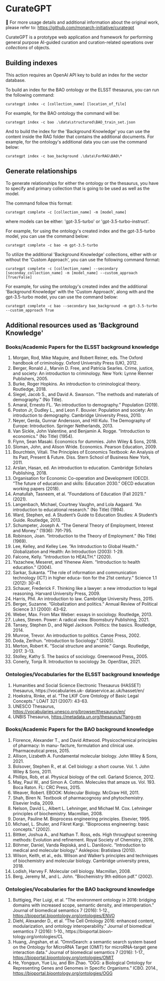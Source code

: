# CurateGPT

:iphone: For more usage details and additional information about the original work, please refer to: https://github.com/monarch-initiative/curategpt

CurateGPT is a prototype web application and framework for performing general purpose AI-guided curation
and curation-related operations over *collections* of objects.

## Building indexes

This action requires an OpenAI API key to build an index for the vector database.

To build an index for the BAO ontology or the ELSST thesaurus, you can run the following command:


```
curategpt index -c [collection_name] [location_of_file]
```

For example, for the BAO ontology the command will be:

```
curategpt index -c bao .\data\structured\BAO_train_set.json
```

And to build the index for the 'Background Knowledge' you can use the content inside the RAG folder that contains the additional documents.
For example, for the ontology's additional data you can use the command below:

```
curategpt index -c bao_background .\data\ForRAG\BAO\* 
```

## Generate relationships

To generate relationships for either the ontology or the thesaurus, you have to specify and primary collection that is going to be used as well as the model.

The command follow this format:

```
curategpt complete -c [collection_name] -m [model_name]
```

where models can be either: 'gpt-3.5-turbo' or 'gpt-3.5-turbo-instruct'. 


For example, for using the ontology's created index and the gpt-3.5-turbo model, you can use the command below:

```
curategpt complete -c bao -m gpt-3.5-turbo
```

To utilize the additional 'Background Knowledge' collections, either with or without the 'Custom Approach', you can use the following command format:

```
curategpt complete -c [collection_name] --secondary [seconday_collection_name] -m [model_name] --custom_approach [True/False]
```

For example, for using the ontology's created index and the additional 'Background Knowledge' with the 'Custom Approach', along with and the gpt-3.5-turbo model, you can use the command below:

```
curategpt complete -c bao --secondary bao_background -m gpt-3.5-turbo --custom_approach True
```


## Additional resources used as 'Background Knowledge'

### Books/Academic Papers for the ELSST background knowledge

1. Morgan, Rod, Mike Maguire, and Robert Reiner, eds. The Oxford handbook of criminology.
Oxford University Press (UK), 2012.
2. Berger, Ronald J., Marvin D. Free, and Patricia Searles. Crime, justice, and society: An introduction
to criminology. New York: Lynne Rienner Publishers, 2005.
3. Burke, Roger Hopkins. An introduction to criminological theory. Routledge, 2018.
4. Siegel, Jacob S., and David A. Swanson. ”The methods and materials of demography.” (No Title).
5. Amaral, Ernesto FL. ”An introduction to demography.” Population (2019).
6. Poston Jr, Dudley L., and Leon F. Bouvier. Population and society: An introduction to demography.
Cambridge University Press, 2010.
7. Neyer, Gerda, Gunnar Andersson, and Hill Kulu. The Demography of Europe: Introduction.
Springer Netherlands, 2013.
8. Van Sickle, John Valentine, and Benjamin A. Rogge. ”Introduction to economics.” (No Title) (1954).
9. Flynn, Sean Masaki. Economics for dummies. John Wiley & Sons, 2018.
10. Sloman, John, and Alison Wride. Economics. Pearson Education, 2009.
11. Bourchtein, Vitali. The Principles of Economics Textbook: An Analysis of Its Past, Present &
Future. Diss. Stern School of Business New York, 2011.
12. Arslan, Hasan, ed. An introduction to education. Cambridge Scholars Publishing, 2018.
13. Organisation for Economic Co-operation and Development (OECD). ”The future of education
and skills: Education 2030.” OECD education working papers (2018).
14. Amatullah, Tasneem, et al. ”Foundations of Education (Fall 2021).” (2021).
15. Langenbach, Michael, Courtney Vaughn, and Lola Aagaard. ”An introduction to educational
research.” (No Title) (1994).
16. Ward, Stephen, ed. A Student’s Guide to Education Studies: A Student’s Guide. Routledge, 2013.
17. Schumpeter, Joseph A. ”The General Theory of Employment, Interest and Money.” (1936): 791-795.
18. Robinson, Joan. ”Introduction to the Theory of Employment.” (No Title) (1969).
19. Lee, Kelley, and Kelley Lee. ”An Introduction to Global Health.” Globalization and Health: An
Introduction (2003): 1-29.
20. Falcone, Kelly. ”Introduction to HEALTH.” (2020).
21. Yazachew, Meseret, and Yihenew Alem. ”Introduction to health education.” (2004).
22. Sarkar, Sukanta. ”The role of information and communication technology (ICT) in higher educa-
tion for the 21st century.” Science 1.1 (2012): 30-41.
23. Schauer, Frederick F. Thinking like a lawyer: a new introduction to legal reasoning. Harvard
University Press, 2009.
24. Harris, Phil. An introduction to law. Cambridge University Press, 2015.
25. Berger, Suzanne. ”Globalization and politics.” Annual Review of Political Science 3.1 (2000): 43-62.
26. Weber, Max. From Max Weber: essays in sociology. Routledge, 2013.
27. Lukes, Steven. Power: A radical view. Bloomsbury Publishing, 2021.
28. Tansey, Stephen D., and Nigel Jackson. Politics: the basics. Routledge, 2014.
29. Munroe, Trevor. An introduction to politics. Canoe Press, 2002.
30. Doda, Zerihun. ”ntroduction to Sociology.” (2005).
31. Merton, Robert K. ”Social structure and anomie.” Gangs. Routledge, 2017. 3-13.
32. Stolley, Kathy S. The basics of sociology. Greenwood Press„ 2005.
33. Conerly, Tonja R. Introduction to sociology 3e. OpenStax, 2021.

### Ontologies/Vocabularies for the ELSST background knowledge

1. Humanities and Social Science Electronic Thesaurus (HASSET) thesaurus, https://vocabularies.uk-
dataservice.ac.uk/hasset/en/
2. Hoekstra, Rinke, et al. ”The LKIF Core Ontology of Basic Legal Concepts.” LOAIT 321 (2007):
43-63.
3. UNESCO Thesaurus, https://vocabularies.unesco.org/browser/thesaurus/en/
4. UNBIS Thesaurus, https://metadata.un.org/thesaurus/?lang=en

### Books/Academic Papers for the BAO background knowledge

1. Florence, Alexander T., and David Attwood. Physicochemical principles of pharmacy: In manu-
facture, formulation and clinical use. Pharmaceutical press, 2015.
2. Allison, Lizabeth A. Fundamental molecular biology. John Wiley & Sons, 2021.
3. Bolsover, Stephen R., et al. Cell biology: a short course. Vol. 1. John Wiley & Sons, 2011.
4. Phillips, Rob, et al. Physical biology of the cell. Garland Science, 2012.
5. May, Paul W., and Simon A. Cotton. Molecules that amaze us. Vol. 193. Boca Raton. FL: CRC
Press, 2015.
6. Weaver, Robert. EBOOK: Molecular Biology. McGraw Hill, 2011.
7. Shah, Biren N. Textbook of pharmacognosy and phytochemistry. Elsevier India, 2009.
8. Nelson, David L., Albert L. Lehninger, and Michael M. Cox. Lehninger principles of biochemistry.
Macmillan, 2008.
9. Doran, Pauline M. Bioprocess engineering principles. Elsevier, 1995.
10. Michael, L. Shuler, and Fikret Kargi. ”Bioprocess engineering: basic concepts.” (2002).
11. Bittker, Joshua A., and Nathan T. Ross, eds. High throughput screening methods: Evolution and
refinement. Royal Society of Chemistry, 2016.
12. Böhmer, Daniel, Vanda Repiská, and L. Danišovic. ”Introduction to medical and molecular biology.”
Asklepios: Bratislava (2010).
13. Wilson, Keith, et al., eds. Wilson and Walker’s principles and techniques of biochemistry and
molecular biology. Cambridge university press, 2018.
14. Lodish, Harvey F. Molecular cell biology. Macmillan, 2008.
15. Berg, Jeremy M., and L. John. ”Biochemistry 9th edition pdf.” (2002).

### Ontologies/Vocabularies for the BAO background knowledge

1. Buttigieg, Pier Luigi, et al. ”The environment ontology in 2016: bridging domains with increased
scope, semantic density, and interoperation.” Journal of biomedical semantics 7 (2016): 1-12.,
https://bioportal.bioontology.org/ontologies/ENVO
2. Diehl, Alexander D., et al. ”The Cell Ontology 2016: enhanced content, modularization, and
ontology interoperability.” Journal of biomedical semantics 7 (2016): 1-10., https://bioportal.bioon-
tology.org/ontologies/CL
3. Huang, Jingshan, et al. ”OmniSearch: a semantic search system based on the Ontology for
MIcroRNA Target (OMIT) for microRNA-target gene interaction data.” Journal of biomedical
semantics 7 (2016): 1-17.,
https://bioportal.bioontology.org/ontologies/OMIT
4. He, Yongqun, Yue Liu, and Bin Zhao. ”OGG: a Biological Ontology for Representing Genes and
Genomes in Specific Organisms.” ICBO. 2014., https://bioportal.bioontology.org/ontologies/OGG

